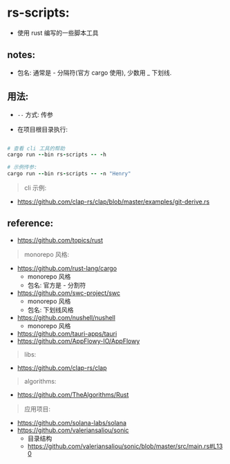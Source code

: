 # rs-scripts:

- 使用 rust 编写的一些脚本工具

## notes:

- 包名: 通常是 - 分隔符(官方 cargo 使用), 少数用 _ 下划线.


## 用法: 

- `--` 方式: 传参

- 在项目根目录执行:


```ruby

# 查看 cli 工具的帮助
cargo run --bin rs-scripts -- -h  

# 示例传参:
cargo run --bin rs-scripts -- -n "Henry"
```

> cli 示例: 

- https://github.com/clap-rs/clap/blob/master/examples/git-derive.rs



## reference:

- https://github.com/topics/rust

> monorepo 风格:

- https://github.com/rust-lang/cargo
    - monorepo 风格
    - 包名: 官方是 - 分割符
- https://github.com/swc-project/swc
    - monorepo 风格
    - 包名: 下划线风格
- https://github.com/nushell/nushell
    - monorepo 风格
- https://github.com/tauri-apps/tauri
- https://github.com/AppFlowy-IO/AppFlowy

> libs:

- https://github.com/clap-rs/clap

> algorithms:

- https://github.com/TheAlgorithms/Rust

> 应用项目:

- https://github.com/solana-labs/solana
- https://github.com/valeriansaliou/sonic
    - 目录结构
    - https://github.com/valeriansaliou/sonic/blob/master/src/main.rs#L130